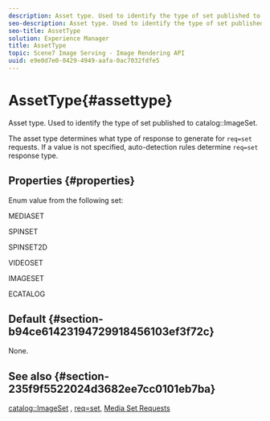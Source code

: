```yaml
---
description: Asset type. Used to identify the type of set published to catalog ImageSet.
seo-description: Asset type. Used to identify the type of set published to catalog ImageSet.
seo-title: AssetType
solution: Experience Manager
title: AssetType
topic: Scene7 Image Serving - Image Rendering API
uuid: e9e0d7e0-0429-4949-aafa-0ac7032fdfe5
---
```


# AssetType{#assettype}

Asset type. Used to identify the type of set published to catalog::ImageSet.

The asset type determines what type of response to generate for `req=set` requests. If a value is not specified, auto-detection rules determine `req=set` response type.

## Properties {#properties}

Enum value from the following set:

MEDIASET

SPINSET

SPINSET2D

VIDEOSET

IMAGESET

ECATALOG

## Default {#section-b94ce61423194729918456103ef3f72c}

None.

## See also {#section-235f9f5522024d3682ee7cc0101eb7ba}

[catalog::ImageSet](../../../../../../is-api/image-catalog/image-serving-api-ref/c-image-catalog-reference/c-image-svg-data-reference/c-image-data-reference/r-imageset-cat.md#reference-4764d347afd64afdaede9a74c7565256) , [req=set](/help/aem-is-ir-api/is-api/http-ref/image-serving-api-ref/c-http-protocol-reference/c-command-reference/r-req/r-req.md), [Media Set Requests](/help/aem-is-ir-api/is-api/http-ref/image-serving-api-ref/c-http-protocol-reference/c-syntax-and-features/r-media-set-requests.md) 
